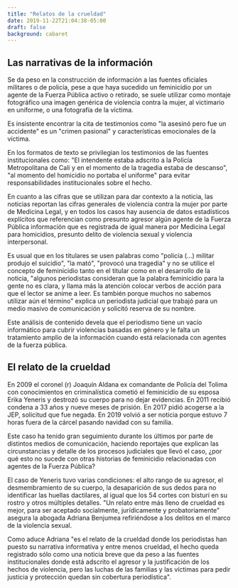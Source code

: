 ```yaml
---
title: "Relatos de la crueldad"
date: 2019-11-22T21:04:38-05:00
draft: false
background: cabaret
---
```


## Las narrativas de la información

Se da peso en la construcción de información a las fuentes oficiales militares o de policía, pese a que haya sucedido un feminicidio por un agente de la Fuerza Pública activo o retirado, se suele utilizar como montaje fotográfico una imagen genérica de violencia contra la mujer, al victimario en uniforme, o una fotografía de la víctima.

Es insistente encontrar la cita de testimonios como "la asesinó pero fue un accidente" es un "crimen pasional" y características emocionales de la víctima.

En los formatos de texto se privilegian los testimonios de las fuentes institucionales como: "El intendente estaba adscrito a la Policía Metropolitana de Cali y en el momento de la tragedia estaba de descanso", "al momento del homicidio no portaba el uniforme" para evitar responsabilidades institucionales sobre el hecho.

En cuanto a las cifras que se utilizan para dar contexto a la noticia, las noticias reportan las cifras generales de violencia contra la mujer por parte de Medicina Legal, y en todos los casos hay ausencia de datos estadísticos explícitos que referencian como presunto agresor algún agente de la Fuerza Pública información que es registrada de igual manera por Medicina Legal para homicidios, presunto delito de violencia sexual y violencia interpersonal.

Es usual que en los titulares se usen palabras como "policía (…) militar produjo el suicidio",  "la mató", "provocó una tragedia" y no se utilice el concepto de feminicidio tanto en el titular como en el desarrollo de la noticia, "algunos periodistas consideran que la palabra feminicidio para la gente no es clara, y llama más la atención colocar verbos de acción para que el lector se anime a leer. Es también porque muchos no sabemos utilizar aún el término" explica un periodista judicial que trabajó para un medio masivo de comunicación y solicitó reserva de su nombre.

Este análisis de contenido devela que el periodismo tiene un vacío informático para cubrir violencias basadas en género y le falta un tratamiento amplio de la información cuando está relacionada con agentes de la fuerza pública.

## El relato de la crueldad

En 2009 el coronel (r) Joaquín Aldana ex comandante de Policía del Tolima con conocimientos en criminalística cometió el feminicidio de su esposa Erika Yeneris y destrozó su cuerpo para no dejar evidencias. En 2011 recibió condena a 33 años y nueve meses de prisión. En 2017 pidió acogerse a la JEP, solicitud que fue negada. En 2019 volvió a ser noticia porque estuvo 7 horas fuera de la cárcel pasando navidad con su familia.

Este caso ha tenido gran seguimiento durante los últimos por parte de distintos medios de comunicación, haciendo reportajes que explican las circunstancias y detalle de los procesos judiciales que llevó el caso, ¿por qué esto no sucede con otras historias de feminicidio relacionadas con agentes de la Fuerza Pública?

El caso de Yeneris tuvo varias condiciones: el alto rango de su agresor, el desmembramiento de su cuerpo, la desaparición de sus dedos para no identificar las huellas dactilares, al igual que los 54 cortes con bisturí en su rostro y otros múltiples detalles. "Un relato entre más lleno de crueldad es mejor, para ser aceptado socialmente, jurídicamente y probatoriamente" asegura la abogada Adriana Benjumea refiriéndose a los delitos en el marco de la violencia sexual.

Como aduce Adriana "es el relato de la crueldad donde los periodistas han puesto su narrativa informativa y entre menos crueldad, el hecho queda registrado sólo como una noticia breve que da peso a las fuentes institucionales donde está adscrito el agresor y la justificación de los hechos de violencia, pero las luchas de las familias y las víctimas para pedir justicia y protección quedan sin cobertura periodística".

